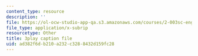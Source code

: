 ```yaml
---
content_type: resource
description: ''
file: https://ol-ocw-studio-app-qa.s3.amazonaws.com/courses/2-003sc-engineering-dynamics-fall-2011/ad382f6db210a232c3288432d159fc28_f1pxiNDTyHc.srt
file_type: application/x-subrip
resourcetype: Other
title: 3play caption file
uid: ad382f6d-b210-a232-c328-8432d159fc28
---
```

